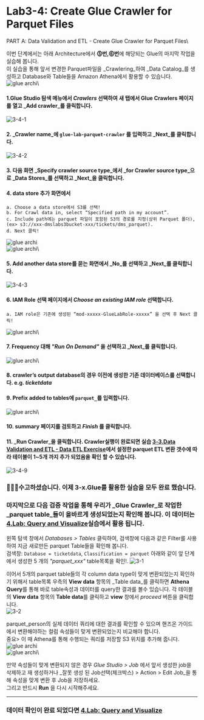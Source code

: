 # Lab3-4: Create Glue Crawler for Parquet Files

PART A: Data Validation and ETL - Create Glue Crawler for Parquet Files\



이번 단계에서는 아래 Architecture에서 **⓹번,⓺번**에 해당되는 Glue의 마지막 작업을 실습해 봅니다.\
이 실습을 통해 앞서 변경한 Parquet파일을 _Crawlering_하여 _Data Catalog_를 생성하고 Database와 Table들을 Amazon Athena에서 활용할 수 있습니다.\
![glue archi](../images/1-2.png)\


#### 1.Glue Studio 탐색 메뉴에서 _Crawlers_ 선택하여 새 탭에서 Glue Crawlers 페이지를 열고 _Add crawler_를 클릭합니다.

![3-4-1](../images/glue/cgcpf-1.png)

#### 2. _Crawler name_에 `glue-lab-parquet-crawler` 를 입력하고 _Next_를 클릭합니다.

![3-4-2](../images/glue/cgcpf-2.png)

#### 3. 다음 화면 _Specify crawler source type_에서 _for Crawler source type_으로 _Data Stores_를 선택하고 _Next_을 클릭합니다.

#### 4. data store 추가 화면에서

```
a. Choose a data store에서 S3를 선택!
b. For Crawl data in, select “Specified path in my account”.
c. Include path에는 parquet 파일이 포함된 S3의 경로를 지정(상위 Parquet 폴더), (ex> s3://xxx-dmslabs3bucket-xxx/tickets/dms_parquet).
d. Next 클릭!
```

![glue archi](../images/glue/cgcpf-3.png)\
![glue archi](../images/glue/cgcpf-4.png)\


#### 5. Add another data store를 묻는 화면에서 _No_를 선택하고 _Next_를 클릭합니다.

![3-4-3](../images/glue/cgcpf-5.png)

#### 6. IAM Role 선택 페이지에서 _Choose an existing IAM role_ 선택합니다.

```
a. IAM role은 기존에 생성된 “mod-xxxxx-GlueLabRole-xxxxx” 을 선택 후 Next 클릭!
```

![glue archi](../images/glue/cgcpf-6.png)\


#### 7. Frequency 대해 _"Run On Demand"_ 을 선택하고 _Next_를 클릭합니다.

![glue archi](../images/glue/cgcpf-7.png)\


#### 8. crawler’s output database의 경우 이전에 생성한 기존 데이터베이스를 선택합니다. e.g. _ticketdata_

#### 9. Prefix added to tables에 `parquet_`를 입력합니다.

![glue archi](../images/glue/cgcpf-8.png)\


#### 10. summary 페이지를 검토하고 _Finish_ 를 클릭합니다.

#### 11. _Run Crawler_을 클릭합니다. Crawler실행이 완료되면 실습 [3-3.Data Validation and ETL - Data ETL Exercise](3-3.DataETLExercise.md)에서 설정한 parquet ETL 변환 갯수에 따라 테이블이 1\~5개 까지 추가 되었음을 확인 할 수 있습니다.

![3-4-9](../images/glue/cgcpf-9.png)

### 👏👏👏수고하셨습니다. 이제 3-x.Glue를 활용한 실습을 모두 완료 했습니다.

### 마지막으로 다음 검증 작업을 통해 우리가 _Glue Crawler_로 작업한 _parquet table_들이 올바르게 생성되었는지 확인해 봅니다. 이 데이터는 [4.Lab: Query and Visualize](4.LabQueryNVisualize.md)실습에서 활용 됩니다.

왼쪽 탐색 창에서 _Databases > Tables_ 클릭하여, 검색창에 다음과 같은 Filter를 사용하여 지금 새로만든 parquet Table들을 확인해 봅니다.\
검색창: `Database = ticketdata`, `Classification = parquet` 아래와 같이 앞 단계에서 생성한 5 개의 _"parquet\_xxx"_ table목록을 확인!. ![3-1](../images/glue/3-1-checkparquet1.png)

이어서 5개의 parquet table들의 각 column data type이 맞게 변환되었는지 확인하기 위해서 table목록 우측의 **View data** 항목의 _Table data_를 클릭하면 **Athena Query**를 통해 바로 table속성과 데이터를 query한 결과를 볼수 있습니다. 각 테이블의 **View data** 항목의 **Table data**를 클릭하고 **view** 창에서 _proceed_ 버튼을 클릭합니다.\
![3-2](../images/glue/3-1-proceed.png)

parquet\_person의 실제 데이터 쿼리에 대한 결과를 확인할 수 있으며 핸즈온 가이드에서 변환해야하는 컬럼 속성들이 맞게 변환되었는지 비교해야 합니다.\
중요> 이 때 Athena를 통해 수행되는 쿼리를 저장할 S3 위치를 추가해 줍니다. ![glue archi](../images/glue/3-1-athenaqueryresult1.png)\
![glue archi](../images/glue/3-1-sportingevent.png)\


만약 속성들이 맞게 변환되지 않은 경우 _Glue Studio > Job_ 에서 앞서 생성한 job을 삭제하고 재 생성하거나 _잘못 생성 된 Job선택(체크박스) > Action > Edit Job_을 통해 속성을 맞게 변환 후 Job을 저장하세요.\
그리고 반드시 **Run** 을 다시 시작해주세요.

***

### 데이터 확인이 완료 되었다면 [4.Lab: Query and Visualize](4.LabQueryNVisualize.md)
